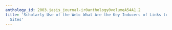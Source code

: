```yaml
---
anthology_id: 2003.jasis_journal-ir0anthology0volumeA54A1.2
title: 'Scholarly Use of the Web: What Are the Key Inducers of Links to Journal Web
  Sites'
---
```

